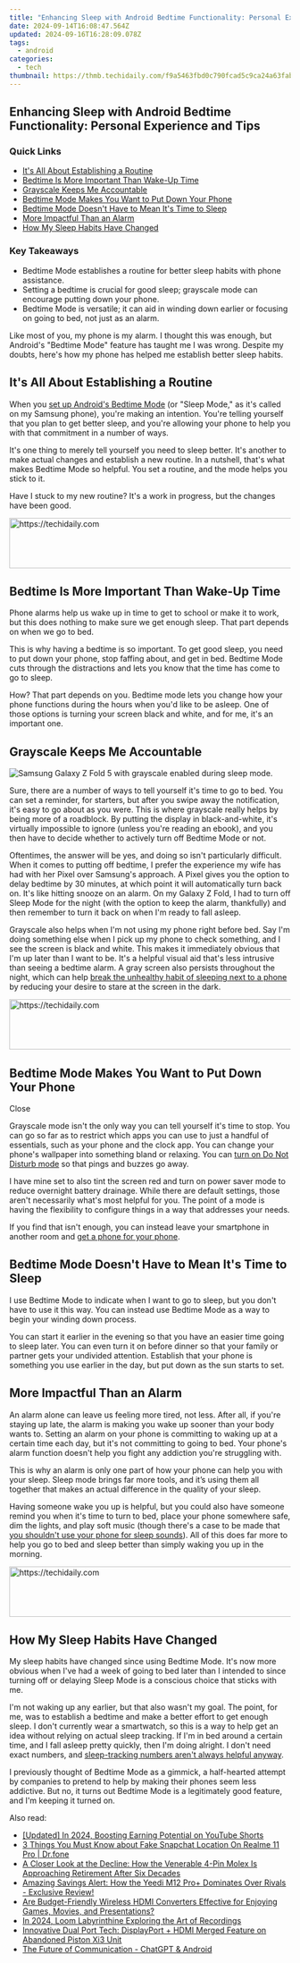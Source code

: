 ```yaml
---
title: "Enhancing Sleep with Android Bedtime Functionality: Personal Experience and Tips"
date: 2024-09-14T16:08:47.564Z
updated: 2024-09-16T16:28:09.078Z
tags:
  - android
categories:
  - tech
thumbnail: https://thmb.techidaily.com/f9a5463fbd0c790fcad5c9ca24a63fabc5c5b34da6ae2629a7d19232172ec8eb.jpg
---
```


## Enhancing Sleep with Android Bedtime Functionality: Personal Experience and Tips

### Quick Links

* [It's All About Establishing a Routine](https://location-social.techidaily.com/how-to-change-apple-iphone-6-location-on-skout-drfone-by-drfone-virtual-ios/)
* [Bedtime Is More Important Than Wake-Up Time](https://screen-video-capture.techidaily.com/new-2024-approved-essential-knowledge-how-io-screen-recorder-works/)
* [​Grayscale Keeps Me Accountable](https://review-topics.techidaily.com/in-2024-fake-the-location-to-get-around-the-mlb-blackouts-on-tecno-camon-20-premier-5g-drfone-by-drfone-virtual-android/)
* [Bedtime Mode Makes You Want to Put Down Your Phone](https://buynow-tips.techidaily.com/the-ultimate-showdown-apples-m1-cpu-takes-on-traditional-laptops-in-the-new-13-inch-macbook-pro/)
* [Bedtime Mode Doesn't Have to Mean It's Time to Sleep](https://howto.techidaily.com/vivo-t2x-5g-stuck-on-screen-finding-solutions-for-stuck-on-boot-drfone-by-drfone-fix-android-problems-fix-android-problems/)
* [​More Impactful Than an Alarm](https://snapchat-videos.techidaily.com/updated-the-ultimate-handbook-for-flawless-snapchat-boomers/)
* [How My Sleep Habits Have Changed](https://fox-direct.techidaily.com/2024-approved-extended-scope-camera-platforms/)

### Key Takeaways

* Bedtime Mode establishes a routine for better sleep habits with phone assistance.
* Setting a bedtime is crucial for good sleep; grayscale mode can encourage putting down your phone.
* Bedtime Mode is versatile; it can aid in winding down earlier or focusing on going to bed, not just as an alarm.

 Like most of you, my phone is my alarm. I thought this was enough, but Android's "Bedtime Mode" feature has taught me I was wrong. Despite my doubts, here's how my phone has helped me establish better sleep habits.

##  It's All About Establishing a Routine

 When you [set up Android's Bedtime Mode](https://some-techniques.techidaily.com/2024-approved-free-top-10-vr-360-video-players-for-pc/) (or "Sleep Mode," as it's called on my Samsung phone), you're making an intention. You're telling yourself that you plan to get better sleep, and you're allowing your phone to help you with that commitment in a number of ways.

 It's one thing to merely tell yourself you need to sleep better. It's another to make actual changes and establish a new routine. In a nutshell, that's what makes Bedtime Mode so helpful. You set a routine, and the mode helps you stick to it.

 Have I stuck to my new routine? It's a work in progress, but the changes have been good.

<!-- affiliate ads begin -->
<a href="https://ephamedtechinc.pxf.io/c/5597632/2137207/26400" target="_top" id="2137207">
  <img src="//a.impactradius-go.com/display-ad/26400-2137207" border="0" alt="https://techidaily.com" width="728" height="90"/>
</a>
<img height="0" width="0" src="https://ephamedtechinc.pxf.io/i/5597632/2137207/26400" style="position:absolute;visibility:hidden;" border="0" />
<!-- affiliate ads end -->

##  Bedtime Is More Important Than Wake-Up Time

 Phone alarms help us wake up in time to get to school or make it to work, but this does nothing to make sure we get enough sleep. That part depends on when we go to bed.

 This is why having a bedtime is so important. To get good sleep, you need to put down your phone, stop faffing about, and get in bed. Bedtime Mode cuts through the distractions and lets you know that the time has come to go to sleep.

 How? That part depends on you. Bedtime mode lets you change how your phone functions during the hours when you'd like to be asleep. One of those options is turning your screen black and white, and for me, it's an important one.

##  ​Grayscale Keeps Me Accountable

![Samsung Galaxy Z Fold 5 with grayscale enabled during sleep mode.](https://static1.howtogeekimages.com/wordpress/wp-content/uploads/2024/05/samsung-galaxy-z-fold-5-with-grayscale-enabled-during-sleep-mode.jpg) 

 Sure, there are a number of ways to tell yourself it's time to go to bed. You can set a reminder, for starters, but after you swipe away the notification, it's easy to go about as you were. This is where grayscale really helps by being more of a roadblock. By putting the display in black-and-white, it's virtually impossible to ignore (unless you're reading an ebook), and you then have to decide whether to actively turn off Bedtime Mode or not.

 Oftentimes, the answer will be yes, and doing so isn't particularly difficult. When it comes to putting off bedtime, I prefer the experience my wife has had with her Pixel over Samsung's approach. A Pixel gives you the option to delay bedtime by 30 minutes, at which point it will automatically turn back on. It's like hitting snooze on an alarm. On my Galaxy Z Fold, I had to turn off Sleep Mode for the night (with the option to keep the alarm, thankfully) and then remember to turn it back on when I'm ready to fall asleep.

 Grayscale also helps when I'm not using my phone right before bed. Say I'm doing something else when I pick up my phone to check something, and I see the screen is black and white. This makes it immediately obvious that I'm up later than I want to be. It's a helpful visual aid that's less intrusive than seeing a bedtime alarm. A gray screen also persists throughout the night, which can help [break the unhealthy habit of sleeping next to a phone](https://vp-tips.techidaily.com/enhancing-visuals-with-soundtracks-the-powerpresenters-way-for-2024/) by reducing your desire to stare at the screen in the dark.

<!-- affiliate ads begin -->
<a href="https://ephamedtechinc.pxf.io/c/5597632/2136626/26400" target="_top" id="2136626">
  <img src="//a.impactradius-go.com/display-ad/26400-2136626" border="0" alt="https://techidaily.com" width="728" height="90"/>
</a>
<img height="0" width="0" src="https://ephamedtechinc.pxf.io/i/5597632/2136626/26400" style="position:absolute;visibility:hidden;" border="0" />
<!-- affiliate ads end -->

##  Bedtime Mode Makes You Want to Put Down Your Phone

Close 

 Grayscale mode isn't the only way you can tell yourself it's time to stop. You can go so far as to restrict which apps you can use to just a handful of essentials, such as your phone and the clock app. You can change your phone's wallpaper into something bland or relaxing. You can [turn on Do Not Disturb mode](https://windows11.techidaily.com/emergency-printer-deletion-in-windows-os-a-step-by-step-approach/) so that pings and buzzes go away.

 I have mine set to also tint the screen red and turn on power saver mode to reduce overnight battery drainage. While there are default settings, those aren't necessarily what's most helpful for you. The point of a mode is having the flexibility to configure things in a way that addresses your needs.

 If you find that isn't enough, you can instead leave your smartphone in another room and [get a phone for your phone](https://activate-lock.techidaily.com/easy-fixes-how-to-recover-forgotten-icloud-password-from-your-apple-iphone-12-pro-by-drfone-ios/).

##  Bedtime Mode Doesn't Have to Mean It's Time to Sleep

 I use Bedtime Mode to indicate when I want to go to sleep, but you don't have to use it this way. You can instead use Bedtime Mode as a way to begin your winding down process.

 You can start it earlier in the evening so that you have an easier time going to sleep later. You can even turn it on before dinner so that your family or partner gets your undivided attention. Establish that your phone is something you use earlier in the day, but put down as the sun starts to set.

##  ​More Impactful Than an Alarm

 An alarm alone can leave us feeling more tired, not less. After all, if you're staying up late, the alarm is making you wake up sooner than your body wants to. Setting an alarm on your phone is committing to waking up at a certain time each day, but it's not committing to going to bed. Your phone's alarm function doesn't help you fight any addiction you're struggling with.

 This is why an alarm is only one part of how your phone can help you with your sleep. Sleep mode brings far more tools, and it’s using them all together that makes an actual difference in the quality of your sleep.

 Having someone wake you up is helpful, but you could also have someone remind you when it's time to turn to bed, place your phone somewhere safe, dim the lights, and play soft music (though there's a case to be made that [you shouldn't use your phone for sleep sounds](https://extra-information.techidaily.com/effortlessly-enhance-your-watchlist-mastering-dual-display-in-netflix/)). All of this does far more to help you go to bed and sleep better than simply waking you up in the morning.

<!-- affiliate ads begin -->
<a href="https://unicoeye.pxf.io/c/5597632/2134489/18498" target="_top" id="2134489">
  <img src="//a.impactradius-go.com/display-ad/18498-2134489" border="0" alt="https://techidaily.com" width="728" height="90"/>
</a>
<img height="0" width="0" src="https://unicoeye.pxf.io/i/5597632/2134489/18498" style="position:absolute;visibility:hidden;" border="0" />
<!-- affiliate ads end -->

##  How My Sleep Habits Have Changed

 My sleep habits have changed since using Bedtime Mode. It's now more obvious when I've had a week of going to bed later than I intended to since turning off or delaying Sleep Mode is a conscious choice that sticks with me.

 I'm not waking up any earlier, but that also wasn't my goal. The point, for me, was to establish a bedtime and make a better effort to get enough sleep. I don't currently wear a smartwatch, so this is a way to help get an idea without relying on actual sleep tracking. If I'm in bed around a certain time, and I fall asleep pretty quickly, then I'm doing alright. I don't need exact numbers, and [sleep-tracking numbers aren't always helpful anyway](https://digital-screen-recording.techidaily.com/updated-in-2024-navigating-overwatch-audio-capture-settings/).

 I previously thought of Bedtime Mode as a gimmick, a half-hearted attempt by companies to pretend to help by making their phones seem less addictive. But no, it turns out Bedtime Mode is a legitimately good feature, and I'm keeping it turned on.

<ins class="adsbygoogle"
     style="display:block"
     data-ad-format="autorelaxed"
     data-ad-client="ca-pub-7571918770474297"
     data-ad-slot="1223367746"></ins>

<ins class="adsbygoogle"
     style="display:block"
     data-ad-client="ca-pub-7571918770474297"
     data-ad-slot="8358498916"
     data-ad-format="auto"
     data-full-width-responsive="true"></ins>

<span class="atpl-alsoreadstyle">Also read:</span>
<div><ul>
<li><a href="https://youtube-web.techidaily.com/ed-in-2024-boosting-earning-potential-on-youtube-shorts/"><u>[Updated] In 2024, Boosting Earning Potential on YouTube Shorts</u></a></li>
<li><a href="https://location-social.techidaily.com/3-things-you-must-know-about-fake-snapchat-location-on-realme-11-pro-drfone-by-drfone-virtual-android/"><u>3 Things You Must Know about Fake Snapchat Location On Realme 11 Pro | Dr.fone</u></a></li>
<li><a href="https://hardware-reviews.techidaily.com/a-closer-look-at-the-decline-how-the-venerable-4-pin-molex-is-approaching-retirement-after-six-decades/"><u>A Closer Look at the Decline: How the Venerable 4-Pin Molex Is Approaching Retirement After Six Decades</u></a></li>
<li><a href="https://hardware-reviews.techidaily.com/amazing-savings-alert-how-the-yeedi-m12-proplus-dominates-over-rivals-exclusive-review/"><u>Amazing Savings Alert: How the Yeedi M12 Pro+ Dominates Over Rivals - Exclusive Review!</u></a></li>
<li><a href="https://hardware-reviews.techidaily.com/are-budget-friendly-wireless-hdmi-converters-effective-for-enjoying-games-movies-and-presentations/"><u>Are Budget-Friendly Wireless HDMI Converters Effective for Enjoying Games, Movies, and Presentations?</u></a></li>
<li><a href="https://screen-recording.techidaily.com/in-2024-loom-labyrinthine-exploring-the-art-of-recordings/"><u>In 2024, Loom Labyrinthine Exploring the Art of Recordings</u></a></li>
<li><a href="https://ai-video-apps.techidaily.com/innovative-dual-port-tech-displayport-plus-hdmi-merged-feature-on-abandoned-piston-xi3-unit/"><u>Innovative Dual Port Tech: DisplayPort + HDMI Merged Feature on Abandoned Piston Xi3 Unit</u></a></li>
<li><a href="https://tech-revival.techidaily.com/the-future-of-communication-chatgpt-and-android/"><u>The Future of Communication - ChatGPT & Android</u></a></li>
</ul></div>

